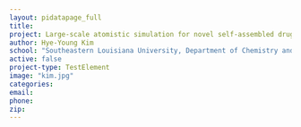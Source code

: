 ```yaml
---
layout: pidatapage_full
title:
project: Large-scale atomistic simulation for novel self-assembled drug delivery vehicles
author: Hye-Young Kim
school: "Southeastern Louisiana University, Department of Chemistry and Physics"
active: false
project-type: TestElement
image: "kim.jpg"
categories:
email:
phone:
zip:
---
```


